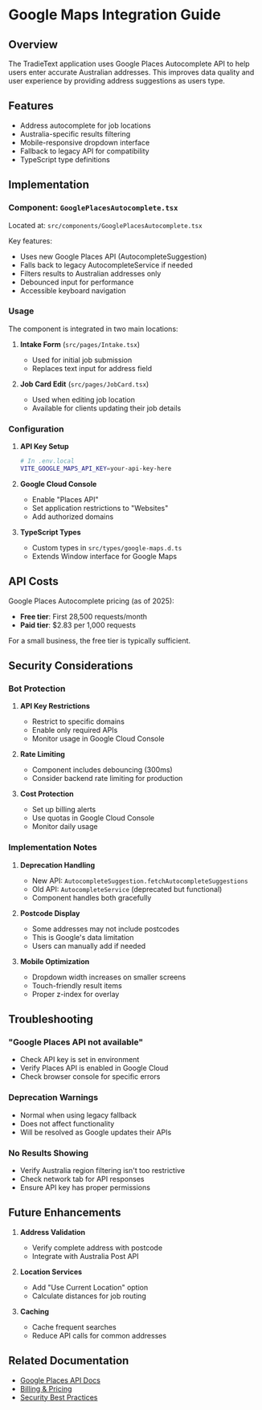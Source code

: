 # Google Maps Integration Guide

<!-- Created: 2025-08-05 - Google Places Autocomplete implementation -->

## Overview

The TradieText application uses Google Places Autocomplete API to help users enter accurate Australian addresses. This improves data quality and user experience by providing address suggestions as users type.

## Features

- Address autocomplete for job locations
- Australia-specific results filtering
- Mobile-responsive dropdown interface
- Fallback to legacy API for compatibility
- TypeScript type definitions

## Implementation

### Component: `GooglePlacesAutocomplete.tsx`

Located at: `src/components/GooglePlacesAutocomplete.tsx`

Key features:
- Uses new Google Places API (AutocompleteSuggestion)
- Falls back to legacy AutocompleteService if needed
- Filters results to Australian addresses only
- Debounced input for performance
- Accessible keyboard navigation

### Usage

The component is integrated in two main locations:

1. **Intake Form** (`src/pages/Intake.tsx`)
   - Used for initial job submission
   - Replaces text input for address field

2. **Job Card Edit** (`src/pages/JobCard.tsx`)
   - Used when editing job location
   - Available for clients updating their job details

### Configuration

1. **API Key Setup**
   ```bash
   # In .env.local
   VITE_GOOGLE_MAPS_API_KEY=your-api-key-here
   ```

2. **Google Cloud Console**
   - Enable "Places API"
   - Set application restrictions to "Websites"
   - Add authorized domains

3. **TypeScript Types**
   - Custom types in `src/types/google-maps.d.ts`
   - Extends Window interface for Google Maps

## API Costs

Google Places Autocomplete pricing (as of 2025):
- **Free tier**: First 28,500 requests/month
- **Paid tier**: $2.83 per 1,000 requests

For a small business, the free tier is typically sufficient.

## Security Considerations

### Bot Protection
1. **API Key Restrictions**
   - Restrict to specific domains
   - Enable only required APIs
   - Monitor usage in Google Cloud Console

2. **Rate Limiting**
   - Component includes debouncing (300ms)
   - Consider backend rate limiting for production

3. **Cost Protection**
   - Set up billing alerts
   - Use quotas in Google Cloud Console
   - Monitor daily usage

### Implementation Notes

1. **Deprecation Handling**
   - New API: `AutocompleteSuggestion.fetchAutocompleteSuggestions`
   - Old API: `AutocompleteService` (deprecated but functional)
   - Component handles both gracefully

2. **Postcode Display**
   - Some addresses may not include postcodes
   - This is Google's data limitation
   - Users can manually add if needed

3. **Mobile Optimization**
   - Dropdown width increases on smaller screens
   - Touch-friendly result items
   - Proper z-index for overlay

## Troubleshooting

### "Google Places API not available"
- Check API key is set in environment
- Verify Places API is enabled in Google Cloud
- Check browser console for specific errors

### Deprecation Warnings
- Normal when using legacy fallback
- Does not affect functionality
- Will be resolved as Google updates their APIs

### No Results Showing
- Verify Australia region filtering isn't too restrictive
- Check network tab for API responses
- Ensure API key has proper permissions

## Future Enhancements

1. **Address Validation**
   - Verify complete address with postcode
   - Integrate with Australia Post API

2. **Location Services**
   - Add "Use Current Location" option
   - Calculate distances for job routing

3. **Caching**
   - Cache frequent searches
   - Reduce API calls for common addresses

## Related Documentation

- [Google Places API Docs](https://developers.google.com/maps/documentation/places/web-service)
- [Billing & Pricing](https://developers.google.com/maps/billing-and-pricing/pricing)
- [Security Best Practices](https://developers.google.com/maps/api-security-best-practices)